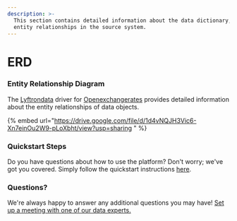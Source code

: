 ```yaml
---
description: >-
  This section contains detailed information about the data dictionary, and
  entity relationships in the source system.
---
```


# ERD

### Entity Relationship Diagram

The [Lyftrondata](https://www.lyftrondata.com/) driver for [Openexchangerates](https://www.lyftrondata.com/integration/commerce-analytics/openexchange-rate//) provides detailed information about the entity relationships of data objects.

{% embed url="https://drive.google.com/file/d/1d4vNQJH3Vic6-Xn7einOu2W9-pLoXbht/view?usp=sharing " %}

### Quickstart Steps

Do you have questions about how to use the platform? Don't worry; we've got you covered. Simply follow the quickstart instructions [here](../README.md).

### Questions? <a href="#questions" id="questions"></a>

We're always happy to answer any additional questions you may have! [Set up a meeting with one of our data experts.](https://www.lyftrondata.com/book-a-meeting/)


